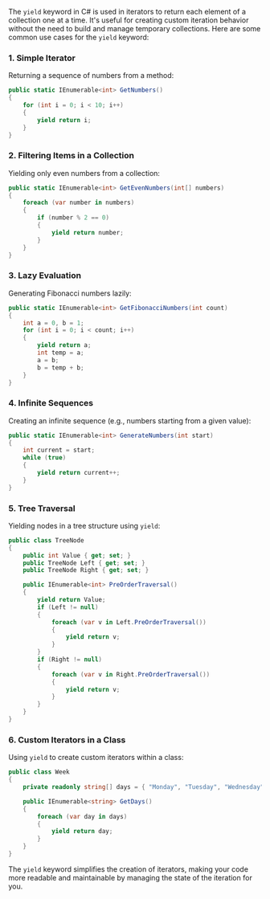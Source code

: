 The `yield` keyword in C# is used in iterators to return each element of a collection one at a time. It's useful for creating custom iteration behavior without the need to build and manage temporary collections. Here are some common use cases for the `yield` keyword:

### 1. **Simple Iterator**
Returning a sequence of numbers from a method:
```csharp
public static IEnumerable<int> GetNumbers()
{
    for (int i = 0; i < 10; i++)
    {
        yield return i;
    }
}
```

### 2. **Filtering Items in a Collection**
Yielding only even numbers from a collection:
```csharp
public static IEnumerable<int> GetEvenNumbers(int[] numbers)
{
    foreach (var number in numbers)
    {
        if (number % 2 == 0)
        {
            yield return number;
        }
    }
}
```

### 3. **Lazy Evaluation**
Generating Fibonacci numbers lazily:
```csharp
public static IEnumerable<int> GetFibonacciNumbers(int count)
{
    int a = 0, b = 1;
    for (int i = 0; i < count; i++)
    {
        yield return a;
        int temp = a;
        a = b;
        b = temp + b;
    }
}
```

### 4. **Infinite Sequences**
Creating an infinite sequence (e.g., numbers starting from a given value):
```csharp
public static IEnumerable<int> GenerateNumbers(int start)
{
    int current = start;
    while (true)
    {
        yield return current++;
    }
}
```

### 5. **Tree Traversal**
Yielding nodes in a tree structure using `yield`:
```csharp
public class TreeNode
{
    public int Value { get; set; }
    public TreeNode Left { get; set; }
    public TreeNode Right { get; set; }

    public IEnumerable<int> PreOrderTraversal()
    {
        yield return Value;
        if (Left != null)
        {
            foreach (var v in Left.PreOrderTraversal())
            {
                yield return v;
            }
        }
        if (Right != null)
        {
            foreach (var v in Right.PreOrderTraversal())
            {
                yield return v;
            }
        }
    }
}
```

### 6. **Custom Iterators in a Class**
Using `yield` to create custom iterators within a class:
```csharp
public class Week
{
    private readonly string[] days = { "Monday", "Tuesday", "Wednesday", "Thursday", "Friday", "Saturday", "Sunday" };

    public IEnumerable<string> GetDays()
    {
        foreach (var day in days)
        {
            yield return day;
        }
    }
}
```

The `yield` keyword simplifies the creation of iterators, making your code more readable and maintainable by managing the state of the iteration for you.

